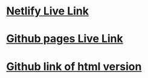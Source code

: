# [Netlify Live Link](https://dan-istocks-react.netlify.app/)

# [Github pages Live Link](https://dannguyen9219.github.io/stocks-react-app/)

# [Github link of html version](https://github.com/dannguyen9219/stocks-react-app)
